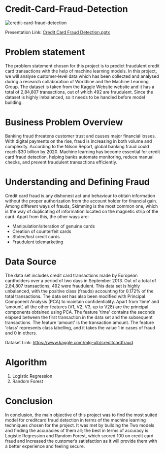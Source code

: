 # Credit-Card-Fraud-Detection 
![credit-card-fraud-detection](https://github.com/user-attachments/assets/11efaf5f-4dcd-4899-8efe-ce29cdb0890b)

Presentation Link: [Credit Card Fraud Detection.pptx](https://github.com/user-attachments/files/19648962/Credit.Card.Fraud.Detection.pptx)

# Problem statement

The problem statement chosen for this project is to predict fraudulent credit card transactions with the help of machine learning models.
In this project, we will analyse customer-level data which has been collected and analysed during a research collaboration of Worldline and the Machine Learning Group.
The dataset is taken from the Kaggle Website website and it has a total of 2,84,807 transactions, out of which 492 are fraudulent. Since the dataset is highly imbalanced, so it needs to be handled before model building.

# Business Problem Overview

Banking fraud threatens customer trust and causes major financial losses. With digital payments on the rise, fraud is increasing in both volume and complexity. According to the Nilson Report, global banking fraud could reach $30 billion by 2020. Machine learning has become essential for credit card fraud detection, helping banks automate monitoring, reduce manual checks, and prevent fraudulent transactions efficiently.

# Understanding and Defining Fraud

Credit card fraud is any dishonest act and behaviour to obtain information without the proper authorization from the account holder for financial gain. Among different ways of frauds, Skimming is the most common one, which is the way of duplicating of information located on the magnetic strip of the card. Apart from this, the other ways are:
 
  * Manipulation/alteration of genuine cards
  * Creation of counterfeit cards
  * Stolen/lost credit cards
  * Fraudulent telemarketing

# Data Source

The data set includes credit card transactions made by European cardholders over a period of two days in September 2013. Out of a total of 2,84,807 transactions, 492 were fraudulent. This data set is highly unbalanced, with the positive class (frauds) accounting for 0.172% of the total transactions. The data set has also been modified with Principal Component Analysis (PCA) to maintain confidentiality. Apart from ‘time’ and ‘amount’, all the other features (V1, V2, V3, up to V28) are the principal components obtained using PCA. The feature 'time' contains the seconds elapsed between the first transaction in the data set and the subsequent transactions. The feature 'amount' is the transaction amount. The feature 'class' represents class labelling, and it takes the value 1 in cases of fraud and 0 in others.

Dataset Link: https://www.kaggle.com/mlg-ulb/creditcardfraud

# Algorithm

1. Logistic Regression
2. Random Forest

# Conclusion

In conclusion, the main objective of this project was to find the most suited model for creditcard fraud detection in terms of the machine learning techniques chosen for the project. It was met by building the Two models and finding the accuracies of them all; the best in terms of accuracy is Logistic Regression and Random Forest, which scored 100 on credit card fraud and increased the customer’s satisfaction as it will provide them with a better experience and feeling secure.
